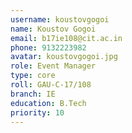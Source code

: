 ```yaml
---
username: koustovgogoi
name: Koustov Gogoi
email: b17ie108@cit.ac.in
phone: 9132223982
avatar: koustovgogoi.jpg
role: Event Manager
type: core
roll: GAU-C-17/108
branch: IE
education: B.Tech
priority: 10
---
```

